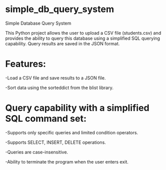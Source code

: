 # simple_db_query_system
Simple Database Query System

This Python project allows the user to upload a CSV file (students.csv) and provides the ability to query this database using a simplified SQL querying capability. Query results are saved in the JSON format.

# Features:


-Load a CSV file and save results to a JSON file.

-Sort data using the sorteddict from the blist library.

# Query capability with a simplified SQL command set:


-Supports only specific queries and limited condition operators.

-Supports SELECT, INSERT, DELETE operations.

-Queries are case-insensitive.

-Ability to terminate the program when the user enters exit.
